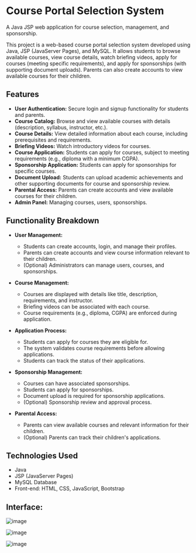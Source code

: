 # Course Portal Selection System

A Java JSP web application for course selection, management, and sponsorship.

This project is a web-based course portal selection system developed using Java, JSP (JavaServer Pages), and MySQL. It allows students to browse available courses, view course details, watch briefing videos, apply for courses (meeting specific requirements), and apply for sponsorships (with supporting document uploads). Parents can also create accounts to view available courses for their children.

## Features

* **User Authentication:** Secure login and signup functionality for students and parents.
* **Course Catalog:** Browse and view available courses with details (description, syllabus, instructor, etc.).
* **Course Details:** View detailed information about each course, including prerequisites and requirements.
* **Briefing Videos:** Watch introductory videos for courses.
* **Course Application:** Students can apply for courses, subject to meeting requirements (e.g., diploma with a minimum CGPA).
* **Sponsorship Application:** Students can apply for sponsorships for specific courses.
* **Document Upload:** Students can upload academic achievements and other supporting documents for course and sponsorship review.
* **Parental Access:** Parents can create accounts and view available courses for their children.
* **Admin Panel:** Managing courses, users, sponsorships.

## Functionality Breakdown

* **User Management:**
    * Students can create accounts, login, and manage their profiles.
    * Parents can create accounts and view course information relevant to their children.
    * (Optional) Administrators can manage users, courses, and sponsorships.

* **Course Management:**
    * Courses are displayed with details like title, description, requirements, and instructor.
    * Briefing videos can be associated with each course.
    * Course requirements (e.g., diploma, CGPA) are enforced during application.

* **Application Process:**
    * Students can apply for courses they are eligible for.
    * The system validates course requirements before allowing applications.
    * Students can track the status of their applications.

* **Sponsorship Management:**
    * Courses can have associated sponsorships.
    * Students can apply for sponsorships.
    * Document upload is required for sponsorship applications.
    * (Optional) Sponsorship review and approval process.

* **Parental Access:**
    * Parents can view available courses and relevant information for their children.
    * (Optional) Parents can track their children's applications.

## Technologies Used

* Java
* JSP (JavaServer Pages)
* MySQL Database
* Front-end: HTML, CSS, JavaScript, Bootstrap

## Interface:
![image](https://github.com/user-attachments/assets/94fb7138-3466-475c-9370-c32a5a6f797f)


![image](https://github.com/user-attachments/assets/a020772e-0d7a-4d1b-af63-9c672b02645c)


![image](https://github.com/user-attachments/assets/45dd335a-70e2-435a-9710-25cb10646df3)

